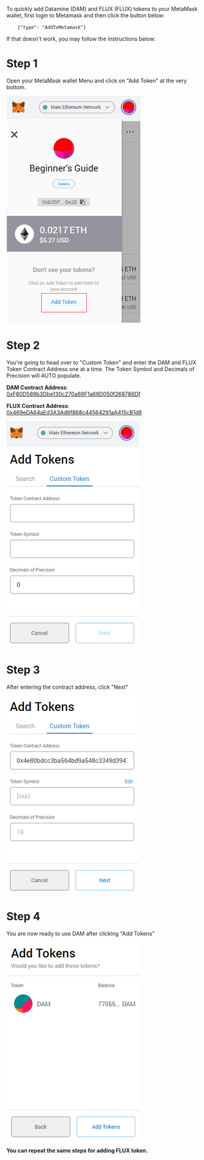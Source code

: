 To quickly add Datamine (DAM) and FLUX (FLUX) tokens to your MetaMask wallet, first login to Metamask and then click the button below:

```component
	{"type": "AddToMetamask"}
```

If that doesn't work, you may follow the instructions below:

# Step 1

Open your MetaMask wallet Menu and click on "Add Token" at the very bottom. 

![Metamask](helpArticles/assets/images/pngs/addingTokensToMetamask/adding1.png#_maxWidth=350)

# Step 2

You're going to head over to "Custom Token" and enter the DAM and FLUX Token Contract Address one at a time. The Token Symbol and Decimals of Precision will AUTO populate. 

**DAM Contract Address**: [0xF80D589b3Dbe130c270a69F1a69D050f268786Df](https://etherscan.io/token/0xF80D589b3Dbe130c270a69F1a69D050f268786Df)

**FLUX Contract Address**: [0x469eDA64aEd3A3Ad6f868c44564291aA415cB1d9](https://etherscan.io/token/0x469eda64aed3a3ad6f868c44564291aa415cb1d9)

![Metamask](helpArticles/assets/images/pngs/addingTokensToMetamask/adding2.png#_maxWidth=346)

# Step 3

After entering the contract address, click "Next"

![Metamask](helpArticles/assets/images/pngs/addingTokensToMetamask/adding3.png#_maxWidth=345)

# Step 4

You are now ready to use DAM after clicking "Add Tokens"

![Metamask](helpArticles/assets/images/pngs/addingTokensToMetamask/adding4.png#_maxWidth=347)

**You can repeat the same steps for adding FLUX token.**